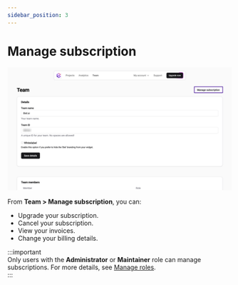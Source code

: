 ```yaml
---
sidebar_position: 3
---
```


# Manage subscription

![Manage subscription](./images/manage-subscription.png)

From **Team > Manage subscription**, you can:

* Upgrade your subscription.
* Cancel your subscription.
* View your invoices.
* Change your billing details.

:::important  
Only users with the **Administrator** or **Maintainer** role can manage subscriptions. For more details, see [Manage roles](roles.md).  
:::  

